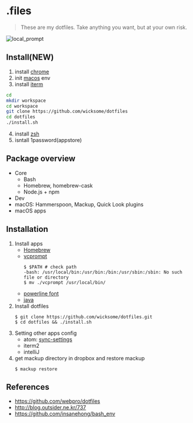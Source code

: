 # .files

> These are my dotfiles. Take anything you want, but at your own risk.

![local_prompt](https://user-images.githubusercontent.com/5036939/27002254-f4435aba-4e17-11e7-8237-10a7f5bdccc7.png)


## Install(NEW)

1. install [chrome](https://www.google.com/chrome/)
2. init [macos](https://github.com/wicksome/dotfiles/tree/master/macos) env
3. install [iterm](https://www.iterm2.com)
```bash
cd
mkdir workspace
cd workspace
git clone https://github.com/wicksome/dotfiles
cd dotfiles
./install.sh
```
4. install [zsh](https://ohmyz.sh)
5. isntall 1password(appstore)


## Package overview

- Core
  - Bash
  - Homebrew, homebrew-cask
  - Node.js + npm
- Dev
- macOS: Hammerspoon, Mackup, Quick Look plugins
- macOS apps

## Installation

1. Install apps
    - [Homebrew](https://brew.sh/index_ko)
    - [vcprompt](https://github.com/djl/vcprompt)
        ```
        $ $PATH # check path
        -bash: /usr/local/bin:/usr/bin:/bin:/usr/sbin:/sbin: No such file or directory
        $ mv ./vcprompt /usr/local/bin/
        ```
    - [powerline font](https://github.com/powerline/fonts.git)
    - [java](https://stackoverflow.com/questions/24342886/how-to-install-java-8-on-mac)
2. Install dotfiles
    ```
    $ git clone https://github.com/wicksome/dotfiles.git
    $ cd dotfiles && ./install.sh
    ```
3. Setting other apps config
    - atom: [sync-settings](https://atom.io/packages/sync-settings)
    - iterm2
    - intelliJ
4. get mackup directory in dropbox and restore mackup
    ```
    $ mackup restore
    ```

## References

- https://github.com/webpro/dotfiles
- http://blog.outsider.ne.kr/737
- https://github.com/insanehong/bash_env
